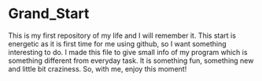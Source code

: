 # Grand_Start
This is my first repository of my life and I will remember it.
This start is energetic as it is first time for me using github, so I want something interesting to do.
I made this file to give small info of my program which is something different from everyday task.
It is something fun, something new and little bit craziness.
So, with me, enjoy this moment!
